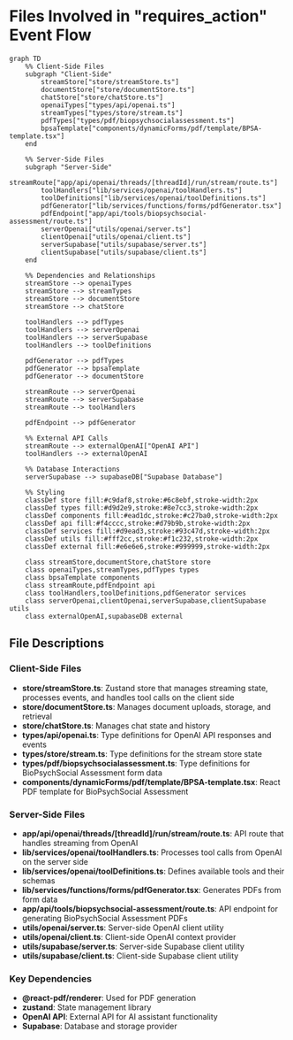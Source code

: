 # Files Involved in "requires_action" Event Flow

```mermaid
graph TD
    %% Client-Side Files
    subgraph "Client-Side"
        streamStore["store/streamStore.ts"]
        documentStore["store/documentStore.ts"]
        chatStore["store/chatStore.ts"]
        openaiTypes["types/api/openai.ts"]
        streamTypes["types/store/stream.ts"]
        pdfTypes["types/pdf/biopsychsocialassessment.ts"]
        bpsaTemplate["components/dynamicForms/pdf/template/BPSA-template.tsx"]
    end

    %% Server-Side Files
    subgraph "Server-Side"
        streamRoute["app/api/openai/threads/[threadId]/run/stream/route.ts"]
        toolHandlers["lib/services/openai/toolHandlers.ts"]
        toolDefinitions["lib/services/openai/toolDefinitions.ts"]
        pdfGenerator["lib/services/functions/forms/pdfGenerator.tsx"]
        pdfEndpoint["app/api/tools/biopsychsocial-assessment/route.ts"]
        serverOpenai["utils/openai/server.ts"]
        clientOpenai["utils/openai/client.ts"]
        serverSupabase["utils/supabase/server.ts"]
        clientSupabase["utils/supabase/client.ts"]
    end

    %% Dependencies and Relationships
    streamStore --> openaiTypes
    streamStore --> streamTypes
    streamStore --> documentStore
    streamStore --> chatStore
    
    toolHandlers --> pdfTypes
    toolHandlers --> serverOpenai
    toolHandlers --> serverSupabase
    toolHandlers --> toolDefinitions
    
    pdfGenerator --> pdfTypes
    pdfGenerator --> bpsaTemplate
    pdfGenerator --> documentStore
    
    streamRoute --> serverOpenai
    streamRoute --> serverSupabase
    streamRoute --> toolHandlers
    
    pdfEndpoint --> pdfGenerator
    
    %% External API Calls
    streamRoute --> externalOpenAI["OpenAI API"]
    toolHandlers --> externalOpenAI
    
    %% Database Interactions
    serverSupabase --> supabaseDB["Supabase Database"]
    
    %% Styling
    classDef store fill:#c9daf8,stroke:#6c8ebf,stroke-width:2px
    classDef types fill:#d9d2e9,stroke:#8e7cc3,stroke-width:2px
    classDef components fill:#ead1dc,stroke:#c27ba0,stroke-width:2px
    classDef api fill:#f4cccc,stroke:#d79b9b,stroke-width:2px
    classDef services fill:#d9ead3,stroke:#93c47d,stroke-width:2px
    classDef utils fill:#fff2cc,stroke:#f1c232,stroke-width:2px
    classDef external fill:#e6e6e6,stroke:#999999,stroke-width:2px
    
    class streamStore,documentStore,chatStore store
    class openaiTypes,streamTypes,pdfTypes types
    class bpsaTemplate components
    class streamRoute,pdfEndpoint api
    class toolHandlers,toolDefinitions,pdfGenerator services
    class serverOpenai,clientOpenai,serverSupabase,clientSupabase utils
    class externalOpenAI,supabaseDB external
```

## File Descriptions

### Client-Side Files

- **store/streamStore.ts**: Zustand store that manages streaming state, processes events, and handles tool calls on the client side
- **store/documentStore.ts**: Manages document uploads, storage, and retrieval
- **store/chatStore.ts**: Manages chat state and history
- **types/api/openai.ts**: Type definitions for OpenAI API responses and events
- **types/store/stream.ts**: Type definitions for the stream store state
- **types/pdf/biopsychsocialassessment.ts**: Type definitions for BioPsychSocial Assessment form data
- **components/dynamicForms/pdf/template/BPSA-template.tsx**: React PDF template for BioPsychSocial Assessment

### Server-Side Files

- **app/api/openai/threads/[threadId]/run/stream/route.ts**: API route that handles streaming from OpenAI
- **lib/services/openai/toolHandlers.ts**: Processes tool calls from OpenAI on the server side
- **lib/services/openai/toolDefinitions.ts**: Defines available tools and their schemas
- **lib/services/functions/forms/pdfGenerator.tsx**: Generates PDFs from form data
- **app/api/tools/biopsychsocial-assessment/route.ts**: API endpoint for generating BioPsychSocial Assessment PDFs
- **utils/openai/server.ts**: Server-side OpenAI client utility
- **utils/openai/client.ts**: Client-side OpenAI context provider
- **utils/supabase/server.ts**: Server-side Supabase client utility
- **utils/supabase/client.ts**: Client-side Supabase client utility

### Key Dependencies

- **@react-pdf/renderer**: Used for PDF generation
- **zustand**: State management library
- **OpenAI API**: External API for AI assistant functionality
- **Supabase**: Database and storage provider
